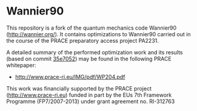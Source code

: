 # Wannier90

This repository is a fork of the quantum mechanics code Wannier90 (http://wannier.org/). It contains optimizations to Wannier90 carried out in the course of the PRACE preparatory access project PA2231. 

A detailed summary of the performed optimization work and its results (based on commit  [35e7052](https://github.com/ponweist/Wannier90/commit/35e705238863b176c6f00f02190413c05da24779)) may be found in the following PRACE whitepaper:

 * http://www.prace-ri.eu/IMG/pdf/WP204.pdf

This work was financially supported by the PRACE project (http://www.prace-ri.eu) funded in part by the EUs 7th Framework Programme (FP7/2007-2013) under grant agreement no. RI-312763
